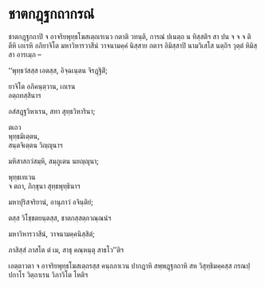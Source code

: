 <h1>ชาตกฎฺฐกถากรณํ</h1>
<p>ชาตกฎฺฐกถาปิ จ อาจริยพุทฺธโฆสเตฺถเรเนว กตาติ วทนฺติ, การณํ ปเนตฺถ น ทิสฺสติฯ สา ปน  จ  จ  จ ติ ตีหิ เถเรหิ อภิยาจิโต มหาวิหารวาสีนํ วาจนามคฺคํ นิสฺสาย กตาฯ อิมิสฺสาปิ นามวิเสโส นตฺถิฯ วุตฺตํ หิมิสฺสา อารเมฺภ –</p>


<p>
‘‘พุทฺธวํสสฺส เอตสฺส, อิจฺฉเนฺตน จิรฎฺฐิติํ;  
  
ยาจิโต อภิคนฺตฺวาน, เถเรน  
อตฺถทสฺสินาฯ  
</p>
  
<p>
อสํสฎฺฐวิหาเรน, สทา สุทฺธวิหารินา;  
  
ตเถว  
พุทฺธมิเตฺตน,  
สนฺตจิเตฺตน วิญฺญุนาฯ  
</p>
  
<p>
มหิสาสกวํสมฺหิ, สมฺภูเตน นยญฺญุนา;  
  
พุทฺธเทเวน  
จ ตถา, ภิกฺขุนา สุทฺธพุทฺธินาฯ  
</p>
  
<p>
มหาปุริสจริยานํ, อานุภาวํ อจินฺติยํ;  
  
ตสฺส วิโชฺชตยนฺตสฺส, ชาตกสฺสตฺถวณฺณนํฯ  
</p>
  
<p>
มหาวิหารวาสีนํ, วาจนามคฺคนิสฺสิตํ;  
  
ภาสิสฺสํ ภาสโต ตํ เม, สาธุ คณฺหนฺตุ สาธโว’’ติฯ  
</p>
  
<p>เอตฺตาวตา  จ อาจริยพุทฺธโฆสเตฺถรสฺส คนฺถภาเวน ปากฎาหิ สพฺพฎฺฐกถาหิ สห วิสุทฺธิมคฺคสฺส กรณปฺปกาโร วิตฺถาเรน วิภาวิโต โหติฯ</p>





